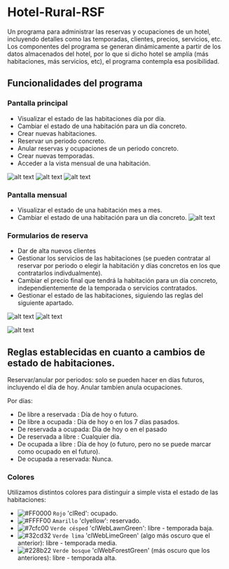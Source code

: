 # Hotel-Rural-RSF

Un programa para administrar las reservas y ocupaciones de un hotel, incluyendo detalles como las temporadas, clientes, precios, servicios, etc. Los componentes del programa
se generan dinámicamente a partir de los datos almacenados del hotel, por lo que si dicho hotel se amplía (más habitaciones, más servicios, etc), el programa contempla esa 
posibilidad.


<h2>Funcionalidades del programa</h2>

<h3>Pantalla principal</h3>

- Visualizar el estado de las habitaciones día por día.
- Cambiar el estado de una habitación para un día concreto.
- Crear nuevas habitaciones.
- Reservar un periodo concreto.
- Anular reservas y ocupaciones de un periodo concreto.
- Crear nuevas temporadas.
- Acceder a la vista mensual de una habitación.

![alt text](https://github.com/RafaelSuarezFranco/Hotel-Rural-RSF/blob/main/Capturas%20hotel/Screenshot_2.png)
![alt text](https://github.com/RafaelSuarezFranco/Hotel-Rural-RSF/blob/main/Capturas%20hotel/Screenshot_6.png) ![alt text](https://github.com/RafaelSuarezFranco/Hotel-Rural-RSF/blob/main/Capturas%20hotel/Screenshot_7.png)

<h3>Pantalla mensual</h3>

- Visualizar el estado de una habitación mes a mes.
- Cambiar el estado de una habitación para un día concreto.
![alt text](https://github.com/RafaelSuarezFranco/Hotel-Rural-RSF/blob/main/Capturas%20hotel/Screenshot_3.png)

<h3>Formularios de reserva</h3>

- Dar de alta nuevos clientes
- Gestionar los servicios de las habitaciones (se pueden contratar al reservar por periodo o elegir la habitación y días concretos en los que contratarlos indivdualmente).
- Cambiar el precio final que tendrá la habitación para un día concreto, independientemente de la temporada o servicios contratados.
- Gestionar el estado de las habitaciones, siguiendo las reglas del siguiente apartado.

![alt text](https://github.com/RafaelSuarezFranco/Hotel-Rural-RSF/blob/main/Capturas%20hotel/Screenshot_4.png) ![alt text](https://github.com/RafaelSuarezFranco/Hotel-Rural-RSF/blob/main/Capturas%20hotel/Screenshot_5.png)

![alt text](https://github.com/RafaelSuarezFranco/Hotel-Rural-RSF/blob/main/Capturas%20hotel/Screenshot_8.png)

<h2>Reglas establecidas en cuanto a cambios de estado de habitaciones.</h2>

Reservar/anular por periodos: solo se pueden hacer en días futuros, incluyendo el día de hoy. Anular tambíen anula ocupaciones.

Por días:
- De libre a reservada : Día de hoy o futuro.
- De libre a ocupada : Día de hoy o en los 7 días pasados.
- De reservada a ocupada: Día de hoy o en el pasado
- De reservada a libre : Cualquier día.
- De ocupada a libre : Día de hoy (o futuro, pero no se puede marcar como ocupado en el futuro).
- De ocupada a reservada: Nunca.

<h3>Colores</h3>

Utilizamos distintos colores para distinguir a simple vista el estado de las habitaciones:

- ![#FF0000](https://via.placeholder.com/15/FF0000/000000?text=+) `Rojo` 'clRed': ocupado.
- ![#FFFF00](https://via.placeholder.com/15/FFFF00/000000?text=+) `Amarillo` 'clyellow': reservado.
- ![#7cfc00](https://via.placeholder.com/15/7cfc00/000000?text=+) `Verde césped` 'clWebLawnGreen': libre - temporada baja.
- ![#32cd32](https://via.placeholder.com/15/32cd32/000000?text=+) `Verde lima` 'clWebLimeGreen' (algo más oscuro que el anterior): libre - temporada media.
- ![#228b22](https://via.placeholder.com/15/228b22/000000?text=+) `Verde bosque` 'clWebForestGreen' (más oscuro que los anteriores): libre - temporada alta.
